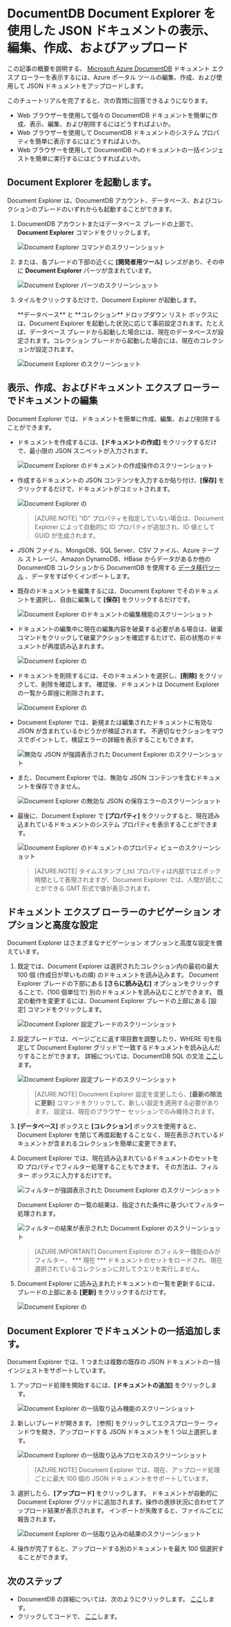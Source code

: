 <properties
    pageTitle="DocumentDB Document Explorer を使用した JSON ドキュメントの表示、編集、作成、およびアップロード | Microsoft Azure"
    description="DocumentDB で JSON ドキュメントを表示、編集、作成、アップロードするための Azure ポータル ツールである DocumentDB Document Explorer について説明します。"
    services="documentdb"
    authors="AndrewHoh"
    manager="jhubbard"
    editor="monicar"
    documentationCenter=""/>

<tags
    ms.service="documentdb"
    ms.workload="data-services"
    ms.tgt_pltfrm="na"
    ms.devlang="na"
    ms.topic="get-started-article" 
    ms.date="10/26/2015"
    ms.author="anhoh"/>


# DocumentDB Document Explorer を使用した JSON ドキュメントの表示、編集、作成、およびアップロード

この記事の概要を説明する、 [Microsoft Azure DocumentDB](http://azure.microsoft.com/services/documentdb/) ドキュメント エクスプ ローラーを表示するには、Azure ポータル ツールの編集、作成、および使用して JSON ドキュメントをアップロードします。

このチュートリアルを完了すると、次の質問に回答できるようになります。

-   Web ブラウザーを使用して個々の DocumentDB ドキュメントを簡単に作成、表示、編集、および削除するにはどうすればよいか。
-   Web ブラウザーを使用して DocumentDB ドキュメントのシステム プロパティを簡単に表示するにはどうすればよいか。
-   Web ブラウザーを使用して DocumentDB へのドキュメントの一括インジェストを簡単に実行するにはどうすればよいか。

## <a id="Launch"></a>Document Explorer を起動します。

Document Explorer は、DocumentDB アカウント、データベース、およびコレクションのブレードのいずれからも起動することができます。

1. DocumentDB アカウントまたはデータベース ブレードの上部で、**Document Explorer** コマンドをクリックします。

    ![Document Explorer コマンドのスクリーンショット](./media/documentdb-view-JSON-document-explorer/documentexplorercommand.png)

2. または、各ブレードの下部の近くに **[開発者用ツール]** レンズがあり、その中に **Document Explorer** パーツが含まれています。

    ![Document Explorer パーツのスクリーンショット](./media/documentdb-view-JSON-document-explorer/documentexplorerpart.png)

2. タイルをクリックするだけで、Document Explorer が起動します。

    <p> **データベース** と **コレクション** ドロップダウン リスト ボックスには、Document Explorer を起動した状況に応じて事前設定されます。たとえば、データベース ブレードから起動した場合には、現在のデータベースが設定されます。コレクション ブレードから起動した場合には、現在のコレクションが設定されます。

    ![Document Explorer のスクリーンショット](./media/documentdb-view-JSON-document-explorer/documentexplorerinitial.png)

## <a id="Create"></a>表示、作成、およびドキュメント エクスプ ローラーでドキュメントの編集

Document Explorer では、ドキュメントを簡単に作成、編集、および削除することができます。

- ドキュメントを作成するには、**[ドキュメントの作成]** をクリックするだけで、最小限の JSON スニペットが入力されます。

    ![Document Explorer のドキュメントの作成操作のスクリーンショット](./media/documentdb-view-JSON-document-explorer/createdocument.png)

- 作成するドキュメントの JSON コンテンツを入力するか貼り付け、**[保存]** をクリックするだけで、ドキュメントがコミットされます。

    ![Document Explorer の ](./media/documentdb-view-JSON-document-explorer/savedocument1.png)
    > [AZURE.NOTE] "ID" プロパティを指定していない場合は、Document Explorer によって自動的に ID プロパティが追加され、ID 値として GUID が生成されます。

- JSON ファイル、MongoDB、SQL Server、CSV ファイル、Azure テーブル ストレージ、Amazon DynamoDB、HBase からデータがあるか他の DocumentDB コレクションから DocumentDB を使用する [データ移行ツール](documentdb-import-data.md) 、データをすばやくインポートします。

- 既存のドキュメントを編集するには、Document Explorer でそのドキュメントを選択し、自由に編集して **[保存]** をクリックするだけです。

    ![Document Explorer のドキュメントの編集機能のスクリーンショット](./media/documentdb-view-JSON-document-explorer/editdocument.png)

- ドキュメントの編集中に現在の編集内容を破棄する必要がある場合は、破棄コマンドをクリックして破棄アクションを確認するたけで、前の状態のドキュメントが再度読み込まれます。

    ![Document Explorer の ](./media/documentdb-view-JSON-document-explorer/discardedit.png)

- ドキュメントを削除するには、そのドキュメントを選択し、**[削除]** をクリックして、削除を確認します。 確認後、ドキュメントは Document Explorer の一覧から即座に削除されます。

    ![Document Explorer の ](./media/documentdb-view-JSON-document-explorer/deletedocument.png)

- Document Explorer では、新規または編集されたドキュメントに有効な JSON が含まれているかどうかが検証されます。 不適切なセクションをマウスでポイントして、検証エラーの詳細を表示することもできます。

    ![無効な JSON が強調表示された Document Explorer のスクリーンショット](./media/documentdb-view-JSON-document-explorer/invalidjson1.png)

- また、Document Explorer では、無効な JSON コンテンツを含むドキュメントを保存できません。

    ![Document Explorer の無効な JSON の保存エラーのスクリーンショット](./media/documentdb-view-JSON-document-explorer/invalidjson2.png)

- 最後に、Document Explorer で **[プロパティ]** をクリックすると、現在読み込まれているドキュメントのシステム プロパティを表示することができます。

    ![Document Explorer のドキュメントのプロパティ ビューのスクリーンショット](./media/documentdb-view-JSON-document-explorer/documentproperties.png)
    > [AZURE.NOTE] タイムスタンプ (_ts) プロパティは内部ではエポック時間として表現されますが、Document Explorer では、人間が読むことができる GMT 形式で値が表示されます。

## <a id="Navigate"></a>ドキュメント エクスプ ローラーのナビゲーション オプションと高度な設定

Document Explorer はさまざまなナビゲーション オプションと高度な設定を備えています。

1. 既定では、Document Explorer は選択されたコレクション内の最初の最大 100 個 (作成日が早いもの順) のドキュメントを読み込みます。 Document Explorer ブレードの下部にある **[さらに読み込む]** オプションをクリックすることで、(100 個単位で) 別のドキュメントを読み込むことができます。 既定の動作を変更するには、Document Explorer ブレードの上部にある [設定] コマンドをクリックします。

    ![Document Explorer 設定ブレードのスクリーンショット](./media/documentdb-view-JSON-document-explorer/documentexplorersettings.png)

2. 設定ブレードでは、ページごとに返す項目数を調整したり、WHERE 句を指定して Document Explorer グリッドで一致するドキュメントを読み込んだりすることができます。 詳細については、DocumentDB SQL の文法 [ここ](documentdb-sql-query.md)します。

    ![Document Explorer 設定ブレードのスクリーンショット](./media/documentdb-view-JSON-document-explorer/documentexplorersettings2.png)
    > [AZURE.NOTE] Document Explorer 設定を変更したら、**[最新の除法に更新]** コマンドをクリックして、新しい設定を適用する必要があります。 設定は、現在のブラウザー セッションでのみ維持されます。

3. **[データベース]** ボックスと **[コレクション]** ボックスを使用すると、Document Explorer を閉じて再度起動することなく、現在表示されているドキュメントが含まれるコレクションを簡単に変更できます。

4. Document Explorer では、現在読み込まれているドキュメントのセットを ID プロパティでフィルター処理することもできます。 その方法は、フィルター ボックスに入力するだけです。

    ![フィルターが強調表示された Document Explorer のスクリーンショット](./media/documentdb-view-JSON-document-explorer/documentexplorerfilter.png)

    Document Explorer の一覧の結果は、指定された条件に基づいてフィルター処理されます。

    ![フィルターの結果が表示された Document Explorer のスクリーンショット](./media/documentdb-view-JSON-document-explorer/documentexplorerfilterresults.png)

    > [AZURE.IMPORTANT] Document Explorer のフィルター機能のみがフィルター、 *** 現在 *** ドキュメントのセットをロードされ、現在選択されているコレクションに対してクエリを実行しません。

5. Document Explorer に読み込まれたドキュメントの一覧を更新するには、ブレードの上部にある **[更新]** をクリックするだけです。

    ![Document Explorer の ](./media/documentdb-view-JSON-document-explorer/documentexplorerrefresh.png)

## <a id="BulkAdd"></a>Document Explorer でドキュメントの一括追加します。

Document Explorer では、1 つまたは複数の既存の JSON ドキュメントの一括インジェストをサポートしています。

1. アップロード処理を開始するには、**[ドキュメントの追加]** をクリックします。

    ![Document Explorer の一括取り込み機能のスクリーンショット](./media/documentdb-view-JSON-document-explorer/adddocument1.png)

2. 新しいブレードが開きます。 [参照] をクリックしてエクスプローラー ウィンドウを開き、アップロードする JSON ドキュメントを 1 つ以上選択します。

    ![Document Explorer の一括取り込みプロセスのスクリーンショット](./media/documentdb-view-JSON-document-explorer/adddocument2.png)
    > [AZURE.NOTE] Document Explorer では、現在、アップロード処理ごとに最大 100 個の JSON ドキュメントをサポートしています。

3. 選択したら、**[アップロード]** をクリックします。 ドキュメントが自動的に Document Explorer グリッドに追加されます。操作の進捗状況に合わせてアップロード結果が表示されます。 インポートが失敗すると、ファイルごとに報告されます。

    ![Document Explorer の一括取り込みの結果のスクリーンショット](./media/documentdb-view-JSON-document-explorer/adddocument3.png)

4. 操作が完了すると、アップロードする別のドキュメントを最大 100 個選択することができます。

## <a name="NextSteps"></a>次のステップ

- DocumentDB の詳細については、次のようにクリックします。 [ここ](http://azure.com/docdb)します。
- クリックしてコードで、 [ここ](documentdb-get-started.md)します。







